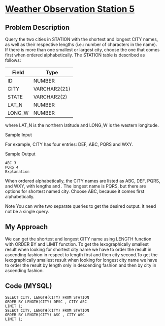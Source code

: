 # [Weather Observation Station 5](https://www.hackerrank.com/challenges/weather-observation-station-5/problem)

## Problem Description 
Query the two cities in STATION with the shortest and longest CITY names, as well as their respective lengths (i.e.: number of characters in the name). If there is more than one smallest or largest city, choose the one that comes first when ordered alphabetically.
The STATION table is described as follows:

| Field                     | Type                       | 
| --------------------------| ---------------------------|
| ID                        | NUMBER                     |
| CITY                      | VARCHAR2(21)               |
| STATE                     | VARCHAR2(2)                |
| LAT_N                     | NUMBER                     |
| LONG_W                    | NUMBER                     |

where LAT_N is the northern latitude and LONG_W is the western longitude.

Sample Input

For example, CITY has four entries: DEF, ABC, PQRS and WXY.

Sample Output
```
ABC 3
PQRS 4
Explanation
```
When ordered alphabetically, the CITY names are listed as ABC, DEF, PQRS, and WXY, with lengths  and . The longest name is PQRS, but there are  options for shortest named city. Choose ABC, because it comes first alphabetically.

Note
You can write two separate queries to get the desired output. It need not be a single query.

## My Approach

We can get the shortest and longest CITY name using LENGTH function with ORDER BY and LIMIT function. To get the lexographically smallest result when looking for shortest city name we have to order the result in ascending fashion in respect to length first and then city second.To get the lexographically smallest result when looking for longest city name we have to order the result by length only in descending fashion and then by city in ascending fashion.  

## Code (MYSQL)
```
SELECT CITY, LENGTH(CITY) FROM STATION
ORDER BY LENGTH(CITY) DESC , CITY ASC
LIMIT 1;
SELECT CITY, LENGTH(CITY) FROM STATION
ORDER BY LENGTH(CITY) ASC , CITY ASC
LIMIT 1;
```